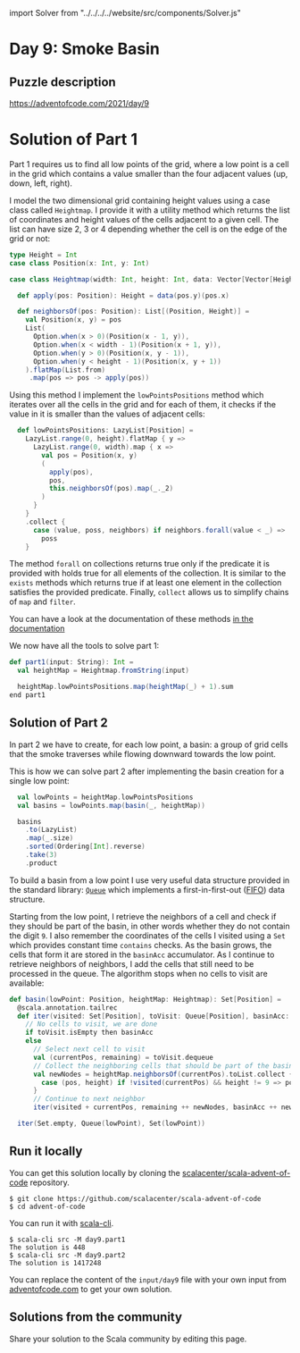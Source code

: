import Solver from "../../../../website/src/components/Solver.js"

# Day 9: Smoke Basin

## Puzzle description

https://adventofcode.com/2021/day/9

# Solution of Part 1

Part 1 requires us to find all low points of the grid, where a low point is a
cell in the grid which contains a value smaller than the four adjacent values
(up, down, left, right).

I model the two dimensional grid containing height values using a case class
called `Heightmap`. I provide it with a utility method which returns the list of
coordinates and height values of the cells adjacent to a given cell. The list
can have size 2, 3 or 4 depending whether the cell is on the edge of the grid or
not:

```scala
type Height = Int
case class Position(x: Int, y: Int)

case class Heightmap(width: Int, height: Int, data: Vector[Vector[Height]]):

  def apply(pos: Position): Height = data(pos.y)(pos.x)

  def neighborsOf(pos: Position): List[(Position, Height)] =
    val Position(x, y) = pos
    List(
      Option.when(x > 0)(Position(x - 1, y)),
      Option.when(x < width - 1)(Position(x + 1, y)),
      Option.when(y > 0)(Position(x, y - 1)),
      Option.when(y < height - 1)(Position(x, y + 1))
    ).flatMap(List.from)
     .map(pos => pos -> apply(pos))
```

Using this method I implement the `lowPointsPositions` method which iterates over
all the cells in the grid and for each of them, it checks if the value in it is
smaller than the values of adjacent cells:

```scala
  def lowPointsPositions: LazyList[Position] =
    LazyList.range(0, height).flatMap { y =>
      LazyList.range(0, width).map { x => 
        val pos = Position(x, y)
        (
          apply(pos),
          pos,
          this.neighborsOf(pos).map(_._2)
        )
      }
    }
    .collect {
      case (value, poss, neighbors) if neighbors.forall(value < _) => 
        poss
    }
```

The method `forall` on collections returns true only if the predicate it is
provided with holds true for all elements of the collection. It is similar to
the `exists` methods which returns true if at least one element in the
collection satisfies the provided predicate.
Finally, `collect` allows us to simplify chains of `map` and `filter`.

You can have a look at the documentation of these methods [in the
documentation](https://www.scala-lang.org/api/current/scala/collection/immutable/Iterable.html)

We now have all the tools to solve part 1:

```scala
def part1(input: String): Int =
  val heightMap = Heightmap.fromString(input)

  heightMap.lowPointsPositions.map(heightMap(_) + 1).sum
end part1
```

<Solver puzzle="day9-part1"/>

## Solution of Part 2

In part 2 we have to create, for each low point, a basin: a group of grid cells
that the smoke traverses while flowing downward towards the low point.

This is how we can solve part 2 after implementing the basin creation for a single low point:

```scala
  val lowPoints = heightMap.lowPointsPositions
  val basins = lowPoints.map(basin(_, heightMap))

  basins
    .to(LazyList)
    .map(_.size)
    .sorted(Ordering[Int].reverse)
    .take(3)
    .product
```

To build a basin from a low point I use very useful data structure provided in
the standard library:
[`Queue`](https://www.scala-lang.org/api/current/scala/collection/immutable/Queue.html)
which implements a first-in-first-out
([FIFO](https://en.wikipedia.org/wiki/Queue_(abstract_data_type))) data
structure.

Starting from the low point, I retrieve the neighbors of a cell and check if
they should be part of the basin, in other words whether they do not contain the
digit `9`. I also remember the coordinates of the cells I visited using a `Set`
which provides constant time `contains` checks.  As the basin grows, the cells
that form it are stored in the `basinAcc` accumulator.  As I continue to
retrieve neighbors of neighbors, I add the cells that still need to be processed
in the queue.
The algorithm stops when no cells to visit are available:

```scala
def basin(lowPoint: Position, heightMap: Heightmap): Set[Position] =
  @scala.annotation.tailrec
  def iter(visited: Set[Position], toVisit: Queue[Position], basinAcc: Set[Position]): Set[Position] =
    // No cells to visit, we are done
    if toVisit.isEmpty then basinAcc
    else
      // Select next cell to visit
      val (currentPos, remaining) = toVisit.dequeue
      // Collect the neighboring cells that should be part of the basin
      val newNodes = heightMap.neighborsOf(currentPos).toList.collect {
        case (pos, height) if !visited(currentPos) && height != 9 => pos
      }
      // Continue to next neighbor
      iter(visited + currentPos, remaining ++ newNodes, basinAcc ++ newNodes)

  iter(Set.empty, Queue(lowPoint), Set(lowPoint))
```
<Solver puzzle="day9-part2"/>

## Run it locally

You can get this solution locally by cloning the [scalacenter/scala-advent-of-code](https://github.com/scalacenter/scala-advent-of-code) repository.
```
$ git clone https://github.com/scalacenter/scala-advent-of-code
$ cd advent-of-code
```

You can run it with [scala-cli](https://scala-cli.virtuslab.org/).

```
$ scala-cli src -M day9.part1
The solution is 448
$ scala-cli src -M day9.part2
The solution is 1417248
```

You can replace the content of the `input/day9` file with your own input from [adventofcode.com](https://adventofcode.com/2021/day/9) to get your own solution.

## Solutions from the community

Share your solution to the Scala community by editing this page.
